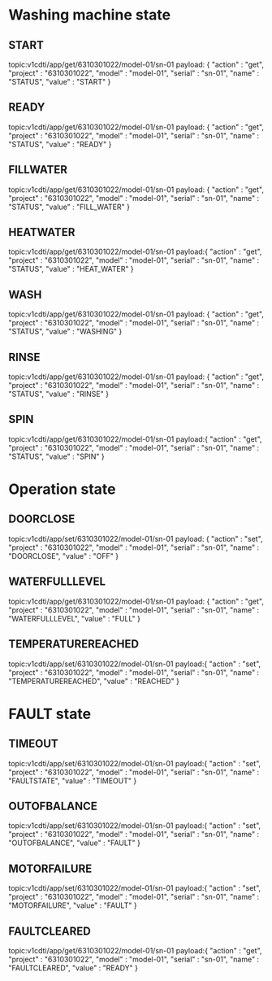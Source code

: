 # Washing machine state

## START
topic:v1cdti/app/get/6310301022/model-01/sn-01
payload: {
    "action"    :   "get",
    "project"   :   "6310301022",
    "model"     :   "model-01",
    "serial"    :   "sn-01",
    "name"      :   "STATUS",
    "value"     :   "START"
}

## READY
topic:v1cdti/app/get/6310301022/model-01/sn-01
payload: {
    "action"    :   "get",
    "project"   :   "6310301022",
    "model"     :   "model-01",
    "serial"    :   "sn-01",
    "name"      :   "STATUS",
    "value"     :   "READY"
}

## FILLWATER
topic:v1cdti/app/get/6310301022/model-01/sn-01
payload: {
    "action"    :   "get",
    "project"   :   "6310301022",
    "model"     :   "model-01",
    "serial"    :   "sn-01",
    "name"      :   "STATUS",
    "value"     :   "FILL_WATER"
}

## HEATWATER
topic:v1cdti/app/get/6310301022/model-01/sn-01
payload:{
    "action"    :   "get",
    "project"   :   "6310301022",
    "model"     :   "model-01",
    "serial"    :   "sn-01",
    "name"      :   "STATUS",
    "value"     :   "HEAT_WATER"
}

## WASH
topic:v1cdti/app/get/6310301022/model-01/sn-01
payload: {
    "action"    :   "get",
    "project"   :   "6310301022",
    "model"     :   "model-01",
    "serial"    :   "sn-01",
    "name"      :   "STATUS",
    "value"     :   "WASHING"
}

## RINSE
topic:v1cdti/app/get/6310301022/model-01/sn-01
payload: {
    "action"    :   "get",
    "project"   :   "6310301022",
    "model"     :   "model-01",
    "serial"    :   "sn-01",
    "name"      :   "STATUS",
    "value"     :   "RINSE"
}

## SPIN
topic:v1cdti/app/get/6310301022/model-01/sn-01
payload:{
    "action"    :   "get",
    "project"   :   "6310301022",
    "model"     :   "model-01",
    "serial"    :   "sn-01",
    "name"      :   "STATUS",
    "value"     :   "SPIN"
}

# Operation state

## DOORCLOSE
topic:v1cdti/app/set/6310301022/model-01/sn-01
payload: {
    "action"    :   "set",
    "project"   :   "6310301022",
    "model"     :   "model-01",
    "serial"    :   "sn-01",
    "name"      :   "DOORCLOSE",
    "value"     :   "OFF"
}
## WATERFULLLEVEL
topic:v1cdti/app/get/6310301022/model-01/sn-01
payload: {
    "action"    :   "get",
    "project"   :   "6310301022",
    "model"     :   "model-01",
    "serial"    :   "sn-01",
    "name"      :   "WATERFULLLEVEL",
    "value"     :   "FULL"
}
## TEMPERATUREREACHED
topic:v1cdti/app/set/6310301022/model-01/sn-01
payload:{
    "action"    :   "set",
    "project"   :   "6310301022",
    "model"     :   "model-01",
    "serial"    :   "sn-01",
    "name"      :   "TEMPERATUREREACHED",
    "value"     :   "REACHED"
}


# FAULT state

## TIMEOUT
topic:v1cdti/app/set/6310301022/model-01/sn-01
payload:{
    "action"    :   "set",
    "project"   :   "6310301022",
    "model"     :   "model-01",
    "serial"    :   "sn-01",
    "name"      :   "FAULTSTATE",
    "value"     :   "TIMEOUT"
}
## OUTOFBALANCE
topic:v1cdti/app/set/6310301022/model-01/sn-01
payload:{
    "action"    :   "set",
    "project"   :   "6310301022",
    "model"     :   "model-01",
    "serial"    :   "sn-01",
    "name"      :   "OUTOFBALANCE",
    "value"     :   "FAULT"
}

## MOTORFAILURE
topic:v1cdti/app/set/6310301022/model-01/sn-01
payload:{
    "action"    :   "set",
    "project"   :   "6310301022",
    "model"     :   "model-01",
    "serial"    :   "sn-01",
    "name"      :   "MOTORFAILURE",
    "value"     :   "FAULT"
}

## FAULTCLEARED
topic:v1cdti/app/get/6310301022/model-01/sn-01
payload:{
    "action"    :   "get",
    "project"   :   "6310301022",
    "model"     :   "model-01",
    "serial"    :   "sn-01",
    "name"      :   "FAULTCLEARED",
    "value"     :   "READY"
}
